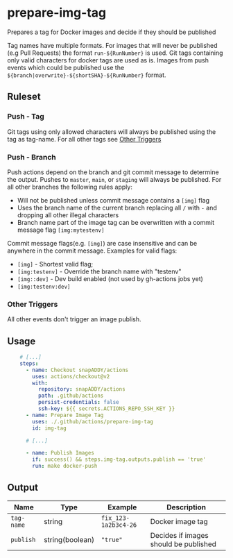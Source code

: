 # prepare-img-tag
Prepares a tag for Docker images and decide if they should be published

Tag names have multiple formats. For images that will never be published (e.g Pull Requests) the format `run-${RunNumber}` is used. Git tags containing only valid characters for docker tags are used as is. Images from push events which could be published use the `${branch|overwrite}-${shortSHA}-${RunNumber}` format.

## Ruleset

### Push - Tag
Git tags using only allowed characters will always be published using the tag as tag-name. For all other tags see [Other Triggers](other-triggers)

### Push - Branch
Push actions depend on the branch and git commit message to determine the output.
Pushes to `master`, `main`, or `staging` will always be published.
For all other branches the following rules apply:
- Will not be published unless commit message contains a `[img]` flag
- Uses the branch name of the current branch replacing all `/` with `-` and dropping all other illegal characters
- Branch name part of the image tag can be overwritten with a commit message flag `[img:mytestenv]`

Commit message flags(e.g. `[img]`) are case insensitive and can be anywhere in the commit message. Examples for valid flags:
- `[img]` - Shortest valid flag;
- `[img:testenv]` - Override the branch name with "testenv"
- `[img::dev]` - Dev build enabled (not used by gh-actions jobs yet)
- `[img:testenv:dev]`

### Other Triggers
All other events don't trigger an image publish.


## Usage

```yaml
    # [...]
    steps:
      - name: Checkout snapADDY/actions
        uses: actions/checkout@v2
        with:
          repository: snapADDY/actions
          path: .github/actions
          persist-credentials: false
          ssh-key: ${{ secrets.ACTIONS_REPO_SSH_KEY }}
      - name: Prepare Image Tag
        uses: ./.github/actions/prepare-img-tag
        id: img-tag

      # [...]

      - name: Publish Images
        if: success() && steps.img-tag.outputs.publish == 'true'
        run: make docker-push
```
## Output
| Name | Type | Example | Description |
| - | - | - | - |
| `tag-name` | string | `fix_123-1a2b3c4-26` | Docker image tag |
| `publish` | string(boolean) | `"true"` | Decides if images should be published |


